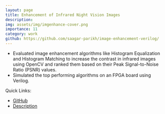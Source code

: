 ```yaml
---
layout: page
title: Enhancement of Infrared Night Vision Images
description:
img: assets/img/imgenhance-cover.png
importance: 11
category: work
github: https://github.com/saagar-parikh/image-enhancement-verilog/
---
```


- Evaluated image enhancement algorithms like Histogram Equalization and Histogram Matching to increase the contrast in infrared images using OpenCV and ranked them based on their Peak Signal-to-Noise Ratio (PSNR) values.
- Simulated the top performing algorithms on an FPGA board using Verilog.

Quick Links:
- [GitHub](https://github.com/saagar-parikh/image-enhancement-verilog)
- [Description](https://github.com/saagar-parikh/image-enhancement-verilog/blob/main/README.md)




